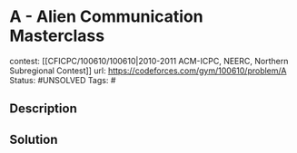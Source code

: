 # A - Alien Communication Masterclass

contest: [[CFICPC/100610/100610|2010-2011 ACM-ICPC, NEERC, Northern Subregional Contest]]
url: https://codeforces.com/gym/100610/problem/A
Status: #UNSOLVED
Tags: #

## Description

## Solution

